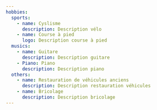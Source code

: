 ```yaml
---
hobbies:
  sports:
    - name: Cyslisme
      description: Description vélo
    - name: Course à pied
      logo: Description course à pied
  musics:
    - name: Guitare
      description: Description guitare
    - Piano: Piano
      description: Description piano
  others:
    - name: Restauration de véhicules anciens
      description: Description restauration véhicules
    - name: Bricolage
      description: Description bricolage
---
```

